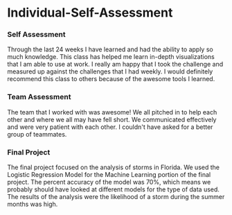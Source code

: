 # Individual-Self-Assessment

### Self Assessment

Through the last 24 weeks I have learned and had the ability to apply so much knowledge. This class has helped me learn in-depth visualizations that I am able to use at work. I really am happy that I took the challenge and measured up against the challenges that I had weekly. I would definitely recommend this class to others because of the awesome tools I learned.

### Team Assessment

The team that I worked with was awesome! We all pitched in to help each other and where we all may have fell short. We communicated effectively and were very patient with each other. I couldn't have asked for a better group of teammates.

### Final Project

The final project focused on the analysis of storms in Florida. We used the Logistic Regression Model for the Machine Learning portion of the final project. The percent accuracy of the model was 70%, which means we probably should have looked at different models for the type of data used. The results of the analysis were the likelihood of a storm during the summer months was high.
